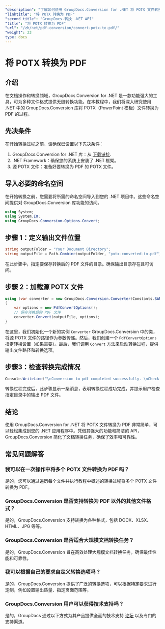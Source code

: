 ```yaml
---
"description": "了解如何使用 GroupDocs.Conversion for .NET 将 POTX 文件转换为 PDF。按照本分步教程，实现无缝文档转换。"
"linktitle": "将 POTX 转换为 PDF"
"second_title": "GroupDocs.转换 .NET API"
"title": "将 POTX 转换为 PDF"
"url": "/zh/net/pdf-conversion/convert-potx-to-pdf/"
"weight": 23
type: docs
---
```

# 将 POTX 转换为 PDF

## 介绍
在文档操作和转换领域，GroupDocs.Conversion for .NET 是一款功能强大的工具，可为多种文件格式提供无缝转换功能。在本教程中，我们将深入研究使用 .NET 中的 GroupDocs.Conversion 库将 POTX（PowerPoint 模板）文件转换为 PDF 的过程。
## 先决条件
在开始转换过程之前，请确保已设置以下先决条件：
1. GroupDocs.Conversion for .NET 库：从 [下载链接](https://releases。groupdocs.com/conversion/net/).
2. .NET Framework：确保您的系统上安装了 .NET 框架。
3. 源 POTX 文件：准备好要转换为 PDF 的 POTX 文件。

## 导入必要的命名空间
在开始转换之前，您需要将所需的命名空间导入到您的 .NET 项目中。这些命名空间提供对 GroupDocs.Conversion 库功能的访问。
```csharp
using System;
using System.IO;
using GroupDocs.Conversion.Options.Convert;
```
## 步骤 1：定义输出文件位置
```csharp
string outputFolder = "Your Document Directory";
string outputFile = Path.Combine(outputFolder, "potx-converted-to.pdf");
```
在此步骤中，指定要保存转换后的 PDF 文件的目录。确保输出目录存在且可访问。
## 步骤 2：加载源 POTX 文件
```csharp
using (var converter = new GroupDocs.Conversion.Converter(Constants.SAMPLE_POTX))
{
    var options = new PdfConvertOptions();
    // 保存转换后的 PDF 文件
    converter.Convert(outputFile, options);
}
```
在这里，我们初始化一个新的实例 `Converter` GroupDocs.Conversion 中的类，将源 POTX 文件的路径作为参数传递。然后，我们创建一个 `PdfConvertOptions` 指定转换设置（如果需要）。最后，我们调用 `Convert` 方法来启动转换过程，提供输出文件路径和转换选项。
## 步骤3：检查转换完成情况
```csharp
Console.WriteLine("\nConversion to pdf completed successfully. \nCheck output in {0}", outputFolder);
```
转换过程完成后，此步骤显示一条消息，表明转换过程成功完成，并提示用户检查指定目录中的输出 PDF 文件。

## 结论
使用 GroupDocs.Conversion for .NET 将 POTX 文件转换为 PDF 非常简单，可以轻松集成到您的 .NET 应用程序中。凭借其强大的功能和简洁的 API，GroupDocs.Conversion 简化了文档转换任务，确保了效率和可靠性。
## 常见问题解答
### 我可以在一次操作中将多个 POTX 文件转换为 PDF 吗？
是的，您可以通过遍历每个文件并执行教程中概述的转换过程将多个 POTX 文件转换为 PDF。
### GroupDocs.Conversion 是否支持转换为 PDF 以外的其他文件格式？
是的，GroupDocs.Conversion 支持转换为各种格式，包括 DOCX、XLSX、HTML、JPG 等等。
### GroupDocs.Conversion 是否适合大规模文档转换任务？
是的，GroupDocs.Conversion 旨在高效处理大规模文档转换任务，确保最佳性能和可靠性。
### 我可以根据自己的要求自定义转换选项吗？
是的，GroupDocs.Conversion 提供了广泛的转换选项，可以根据特定要求进行定制，例如设置输出质量、指定页面范围等。
### GroupDocs.Conversion 用户可以获得技术支持吗？
是的，GroupDocs 通过以下方式为其产品提供全面的技术支持 [论坛](https://purchase.groupdocs.com/temporary-license/) 以及专门的支持渠道。